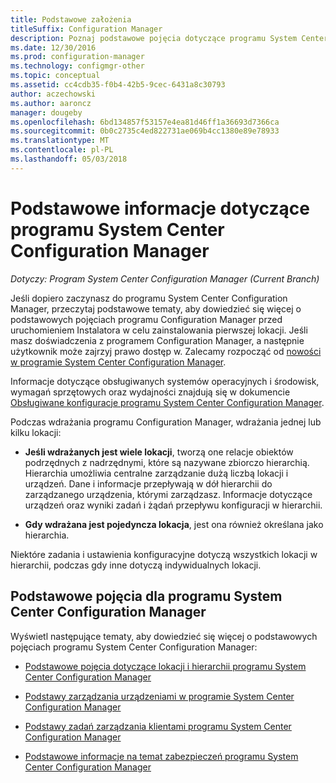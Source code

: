 ```yaml
---
title: Podstawowe założenia
titleSuffix: Configuration Manager
description: Poznaj podstawowe pojęcia dotyczące programu System Center Configuration Manager.
ms.date: 12/30/2016
ms.prod: configuration-manager
ms.technology: configmgr-other
ms.topic: conceptual
ms.assetid: cc4cdb35-f0b4-42b5-9cec-6431a8c30793
author: aczechowski
ms.author: aaroncz
manager: dougeby
ms.openlocfilehash: 6bd134857f53157e4ea81d46ff1a36693d7366ca
ms.sourcegitcommit: 0b0c2735c4ed822731ae069b4cc1380e89e78933
ms.translationtype: MT
ms.contentlocale: pl-PL
ms.lasthandoff: 05/03/2018
---
```

# <a name="fundamentals-of-system-center-configuration-manager"></a>Podstawowe informacje dotyczące programu System Center Configuration Manager

*Dotyczy: Program System Center Configuration Manager (Current Branch)*

Jeśli dopiero zaczynasz do programu System Center Configuration Manager, przeczytaj podstawowe tematy, aby dowiedzieć się więcej o podstawowych pojęciach programu Configuration Manager przed uruchomieniem Instalatora w celu zainstalowania pierwszej lokacji. Jeśli masz doświadczenia z programem Configuration Manager, a następnie użytkownik może zajrzyj prawo dostęp w. Zalecamy rozpocząć od [nowości w programie System Center Configuration Manager](/sccm/core/plan-design/changes/what-has-changed-from-configuration-manager-2012).  

 Informacje dotyczące obsługiwanych systemów operacyjnych i środowisk, wymagań sprzętowych oraz wydajności znajdują się w dokumencie [Obsługiwane konfiguracje programu System Center Configuration Manager](../../core/plan-design/configs/supported-configurations.md).  

 Podczas wdrażania programu Configuration Manager, wdrażania jednej lub kilku lokacji:  

-   **Jeśli wdrażanych jest wiele lokacji**, tworzą one relacje obiektów podrzędnych z nadrzędnymi, które są nazywane zbiorczo hierarchią. Hierarchia umożliwia centralne zarządzanie dużą liczbą lokacji i urządzeń.  Dane i informacje przepływają w dół hierarchii do zarządzanego urządzenia, którymi zarządzasz. Informacje dotyczące urządzeń oraz wyniki zadań i żądań przepływu konfiguracji w hierarchii.  

-   **Gdy wdrażana jest pojedyncza lokacja**, jest ona również określana jako hierarchia.  

 Niektóre zadania i ustawienia konfiguracyjne dotyczą wszystkich lokacji w hierarchii, podczas gdy inne dotyczą indywidualnych lokacji.  

## <a name="fundamental-concepts-for-system-center-configuration-manager"></a>Podstawowe pojęcia dla programu System Center Configuration Manager
Wyświetl następujące tematy, aby dowiedzieć się więcej o podstawowych pojęciach programu System Center Configuration Manager:  

-   [Podstawowe pojęcia dotyczące lokacji i hierarchii programu System Center Configuration Manager](../../core/understand/fundamentals-of-sites-and-hierarchies.md)  

-   [Podstawy zarządzania urządzeniami w programie System Center Configuration Manager](../../core/understand/fundamentals-of-managing-devices.md)  

-   [Podstawy zadań zarządzania klientami programu System Center Configuration Manager](../../core/understand/fundamentals-of-client-management-tasks.md)  

-   [Podstawowe informacje na temat zabezpieczeń programu System Center Configuration Manager](../../core/understand/fundamentals-of-security.md)  
